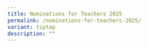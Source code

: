 ```yaml
---
title: Nominations for Teachers 2025
permalink: /nominations-for-teachers-2025/
variant: tiptap
description: ""
---
```

